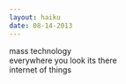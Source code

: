 ```yaml
---
layout: haiku
date: 08-14-2013
---
```


mass technology<br>
everywhere you look its there<br>
internet of things
